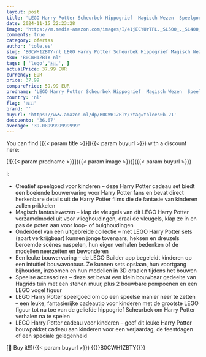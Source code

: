 ```yaml
---
layout: post
title: 'LEGO Harry Potter Scheurbek Hippogrief  Magisch Wezen  Speelgoed Dier  Rollenspellen Bouwpakket voor Kinderen  Cadeau voor Jongens  Meisjes en Fans 76427'
date: 2024-11-15 22:23:28
image: 'https://m.media-amazon.com/images/I/41jECYUrTPL._SL500_._SL400_.jpg'
comments: true
category: ofertas
author: 'tole.es'
slug: 'B0CWH1ZBTY-nl LEGO Harry Potter Scheurbek Hippogrief Magisch Wezen...'
sku: 'B0CWH1ZBTY-nl'
tags: [ 'lego','🇳🇱', ]
actualPrice: 37.99 EUR
currency: EUR
price: 37.99
comparePrice: 59.99 EUR
prodname: 'LEGO Harry Potter Scheurbek Hippogrief  Magisch Wezen  Speelgoed Dier  Rollenspellen Bouwpakket voor Kinderen  Cadeau voor Jongens  Meisjes en Fans 76427'
country: 'nl'
flag: '🇳🇱'
brand: ''
buyurl: 'https://www.amazon.nl/dp/B0CWH1ZBTY/?tag=tolees0b-21'
descuento: '36.67'
average: '39.0899999999999'
---
```


You can find [{{< param title >}}]({{< param buyurl >}}) with a discount here:

[![{{< param prodname >}}]({{< param image >}})]({{< param buyurl >}})

ℹ️:

- Creatief speelgoed voor kinderen – deze Harry Potter cadeau set biedt een boeiende bouwervaring voor Harry Potter fans en bevat direct herkenbare details uit de Harry Potter films die de fantasie van kinderen zullen prikkelen
- Magisch fantasiewezen – klap de vleugels van dit LEGO Harry Potter verzamelmodel uit voor vlieghoudingen, draai de vleugels, klap ze in en pas de poten aan voor loop- of buighoudingen
- Onderdeel van een uitgebreide collectie – met LEGO Harry Potter sets (apart verkrijgbaar) kunnen jonge tovenaars, heksen en dreuzels beroemde scènes naspelen, hun eigen verhalen bedenken of de modellen neerzetten en bewonderen
- Een leuke bouwervaring – de LEGO Builder app begeleidt kinderen op een intuïtief bouwavontuur. Ze kunnen sets opslaan, hun voortgang bijhouden, inzoomen en hun modellen in 3D draaien tijdens het bouwen
- Speelse accessoires – deze set bevat een klein bouwbaar gedeelte van Hagrids tuin met een stenen muur, plus 2 bouwbare pompoenen en een LEGO vogel figuur
- LEGO Harry Potter speelgoed om op een speelse manier neer te zetten – een leuke, fantasierijke cadeautip voor kinderen met de grootste LEGO figuur tot nu toe van de geliefde hippogrief Scheurbek om Harry Potter verhalen na te spelen
- LEGO Harry Potter cadeau voor kinderen – geef dit leuke Harry Potter bouwpakket cadeau aan kinderen voor een verjaardag, de feestdagen of een speciale gelegenheid

[🛒 Buy it!!]({{< param buyurl >}})
{{<world>}}B0CWH1ZBTY{{</world>}}
